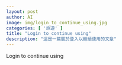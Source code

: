 ```yaml
---
layout: post
author: AI
image: img/login_to_continue_using.jpg
categories: [ '旅遊' ]
title: "Login to continue using"  
description: "這是一篇關於登入以繼續使用的文章"
---
```

Login to continue using